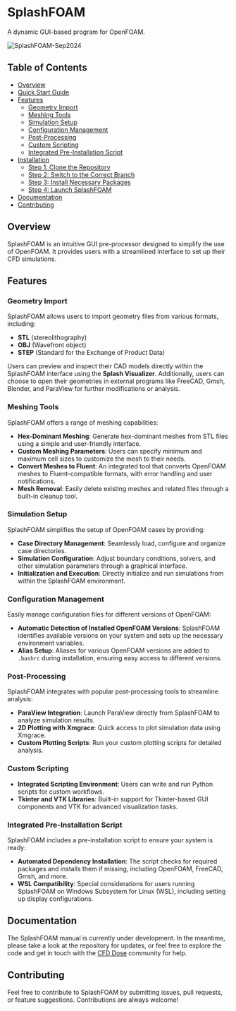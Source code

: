 # SplashFOAM
A dynamic GUI-based program for OpenFOAM.

![SplashFOAM-Sep2024](https://github.com/user-attachments/assets/2917aa3c-d02e-40bd-ba4f-bc1f25f445de)

## Table of Contents
- [Overview](#overview)
- [Quick Start Guide](#quick-start-guide)
- [Features](#features)
  - [Geometry Import](#geometry-import)
  - [Meshing Tools](#meshing-tools)
  - [Simulation Setup](#simulation-setup)
  - [Configuration Management](#configuration-management)
  - [Post-Processing](#post-processing)
  - [Custom Scripting](#custom-scripting)
  - [Integrated Pre-Installation Script](#integrated-pre-installation-script)
- [Installation](#installation)
  - [Step 1: Clone the Repository](#step-1-clone-the-repository)
  - [Step 2: Switch to the Correct Branch](#step-2-switch-to-the-correct-branch)
  - [Step 3: Install Necessary Packages](#step-3-install-necessary-packages)
  - [Step 4: Launch SplashFOAM](#step-4-launch-splashfoam)
- [Documentation](#documentation)
- [Contributing](#contributing)

## Overview
SplashFOAM is an intuitive GUI pre-processor designed to simplify the use of OpenFOAM. It provides users with a streamlined interface to set up their CFD simulations.

## Features

### Geometry Import
SplashFOAM allows users to import geometry files from various formats, including:
- **STL** (stereolithography)
- **OBJ** (Wavefront object)
- **STEP** (Standard for the Exchange of Product Data)

Users can preview and inspect their CAD models directly within the SplashFOAM interface using the **Splash Visualizer**. Additionally, users can choose to open their geometries in external programs like FreeCAD, Gmsh, Blender, and ParaView for further modifications or analysis.

### Meshing Tools
SplashFOAM offers a range of meshing capabilities:
- **Hex-Dominant Meshing**: Generate hex-dominant meshes from STL files using a simple and user-friendly interface.
- **Custom Meshing Parameters**: Users can specify minimum and maximum cell sizes to customize the mesh to their needs.
- **Convert Meshes to Fluent**: An integrated tool that converts OpenFOAM meshes to Fluent-compatible formats, with error handling and user notifications.
- **Mesh Removal**: Easily delete existing meshes and related files through a built-in cleanup tool.

### Simulation Setup
SplashFOAM simplifies the setup of OpenFOAM cases by providing:
- **Case Directory Management**: Seamlessly load, configure and organize case directories.
- **Simulation Configuration**: Adjust boundary conditions, solvers, and other simulation parameters through a graphical interface.
- **Initialization and Execution**: Directly initialize and run simulations from within the SplashFOAM environment.

### Configuration Management
Easily manage configuration files for different versions of OpenFOAM:
- **Automatic Detection of Installed OpenFOAM Versions**: SplashFOAM identifies available versions on your system and sets up the necessary environment variables.
- **Alias Setup**: Aliases for various OpenFOAM versions are added to `.bashrc` during installation, ensuring easy access to different versions.

### Post-Processing
SplashFOAM integrates with popular post-processing tools to streamline analysis:
- **ParaView Integration**: Launch ParaView directly from SplashFOAM to analyze simulation results.
- **2D Plotting with Xmgrace**: Quick access to plot simulation data using Xmgrace.
- **Custom Plotting Scripts**: Run your custom plotting scripts for detailed analysis.

### Custom Scripting
- **Integrated Scripting Environment**: Users can write and run Python scripts for custom workflows.
- **Tkinter and VTK Libraries**: Built-in support for Tkinter-based GUI components and VTK for advanced visualization tasks.

### Integrated Pre-Installation Script
SplashFOAM includes a pre-installation script to ensure your system is ready:
- **Automated Dependency Installation**: The script checks for required packages and installs them if missing, including OpenFOAM, FreeCAD, Gmsh, and more.
- **WSL Compatibility**: Special considerations for users running SplashFOAM on Windows Subsystem for Linux (WSL), including setting up display configurations.
## Documentation
The SplashFOAM manual is currently under development. In the meantime, please take a look at the repository for updates, or feel free to explore the code and get in touch with the [CFD Dose]([https://cfddose.substack.com/]) community for help.

## Contributing
Feel free to contribute to SplashFOAM by submitting issues, pull requests, or feature suggestions. Contributions are always welcome!
